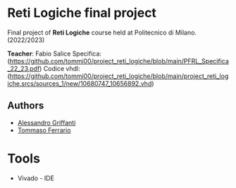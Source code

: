 # Reti Logiche final project

Final project of **Reti Logiche** course held
at Politecnico di Milano. (2022/2023)  

**Teacher**: Fabio Salice
Specifica: (https://github.com/tommi00/project_reti_logiche/blob/main/PFRL_Specifica_22_23.pdf)
Codice vhdl: (https://github.com/tommi00/project_reti_logiche/blob/main/project_reti_logiche.srcs/sources_1/new/10680747_10656892.vhd)


## Authors
* [Alessandro Griffanti](https://github.com/AlessandroGriffanti)
* [Tommaso Ferrario ](https://github.com/tommi00)

# Tools
* Vivado - IDE
